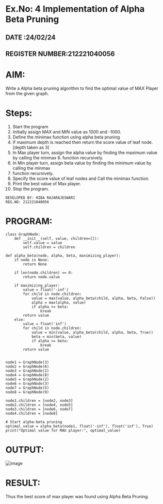 # Ex.No: 4 Implementation of Alpha Beta Pruning
## DATE :24/02/24
## REGISTER NUMBER:212221040056
# AIM:
Write a Alpha beta pruning algorithm to find the optimal value of MAX Player from the given graph.
# Steps:
1. Start the program
2. Initially assign MAX and MIN value as 1000 and -1000.
3. Define the minimax function using alpha beta pruning
4. If maximum depth is reached then return the score value of leaf node. [depth taken as 3]
5. In Max player turn, assign the alpha value by finding the maximum value by calling the minmax 6. function recursively.
7. In Min player turn, assign beta value by finding the minimum value by calling the minmax
8. function recursively.
9. Specify the score value of leaf nodes and Call the minimax function.
10. Print the best value of Max player.
11. Stop the program.
```
DEVELOPED BY: HIBA RAJARAJESWARI
REG.NO: 212221040056
```
# PROGRAM:
```
class GraphNode:
    def __init__(self, value, children=[]):
        self.value = value
        self.children = children

def alpha_beta(node, alpha, beta, maximizing_player):
    if node is None:
        return None
    
    if len(node.children) == 0:
        return node.value
    
    if maximizing_player:
        value = float('-inf')
        for child in node.children:
            value = max(value, alpha_beta(child, alpha, beta, False))
            alpha = max(alpha, value)
            if alpha >= beta:
                break
        return value
    else:
        value = float('inf')
        for child in node.children:
            value = min(value, alpha_beta(child, alpha, beta, True))
            beta = min(beta, value)
            if alpha >= beta:
                break
        return value


node1 = GraphNode(3)
node2 = GraphNode(6)
node3 = GraphNode(2)
node4 = GraphNode(8)
node5 = GraphNode(2)
node6 = GraphNode(3)
node7 = GraphNode(5)
node8 = GraphNode(9)

node1.children = [node2, node3]
node2.children = [node4, node5]
node3.children = [node6, node7]
node4.children = [node8]

# Start alpha-beta pruning
optimal_value = alpha_beta(node1, float('-inf'), float('inf'), True)
print("Optimal value for MAX player:", optimal_value)

```
# OUTPUT:
![image](https://github.com/HibaRajarajeswari/Alpha-Beta-Pruning/assets/129970809/d7716218-363f-49c1-8b20-2fc4fc63551d)
# RESULT:
Thus the best score of max player was found using Alpha Beta Pruning.
